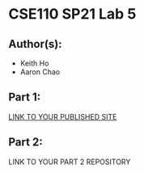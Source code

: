 # CSE110 SP21 Lab 5

## Author(s):
- Keith Ho
- Aaron Chao

## Part 1:

[LINK TO YOUR PUBLISHED SITE](https://keithdho.github.io/Lab5/)

## Part 2:

LINK TO YOUR PART 2 REPOSITORY